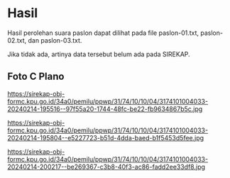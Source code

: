 # Hasil

Hasil perolehan suara paslon dapat dilihat pada file paslon-01.txt, paslon-02.txt, dan paslon-03.txt.

Jika tidak ada, artinya data tersebut belum ada pada SIREKAP.

## Foto C Plano

https://sirekap-obj-formc.kpu.go.id/34a0/pemilu/ppwp/31/74/10/10/04/3174101004033-20240214-195516--97f55a20-1744-48fc-be22-fb9634867b5c.jpg

https://sirekap-obj-formc.kpu.go.id/34a0/pemilu/ppwp/31/74/10/10/04/3174101004033-20240214-195804--e5227723-b51d-4dda-baed-b1f5453d5fee.jpg

https://sirekap-obj-formc.kpu.go.id/34a0/pemilu/ppwp/31/74/10/10/04/3174101004033-20240214-200217--be269367-c3b8-40f3-ac86-fadd2ee33df8.jpg
